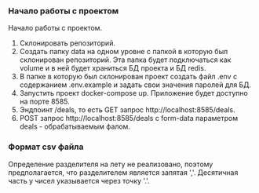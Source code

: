 ### Начало работы с проектом
Начало работы с проектом.
1. Склонировать репозиторий.
2. Создать папку data на одном уровне с папкой в которую был склонирован репозиторий. Эта папка будет подключаться как volume и в ней будет храниться БД проекта и БД redis.
3. В папке в которую был склонирован проект создать файл .env с содержанием .env.example и задать свои значения паролей для БД.
4. Запустить проект docker-compose up. Приложение будет доступно на порте 8585.
5. Эндпоинт /deals, то есть GET запрос http://localhost:8585/deals. 
6. POST запрос http://localhost:8585/deals с form-data параметром deals - обрабатываемым фалом.

### Формат csv файла
Определение разделителя на лету не реализовано, поэтому предполагается, что разделителем является запятая ','. Десятичная часть у чисел указывается через точку '.'.